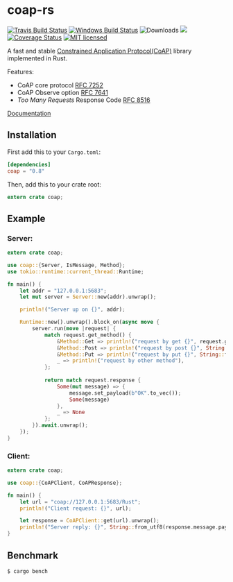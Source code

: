 # coap-rs

[![Travis Build Status](https://travis-ci.org/Covertness/coap-rs.svg?branch=master)](https://travis-ci.org/Covertness/coap-rs)
[![Windows Build Status](https://ci.appveyor.com/api/projects/status/ic36jdu4xy6doc59?svg=true)](https://ci.appveyor.com/project/Covertness/coap-rs)
![Downloads](https://img.shields.io/crates/d/coap.svg?style=flat)
[![](https://meritbadge.herokuapp.com/coap)](https://crates.io/crates/coap)
[![Coverage Status](https://coveralls.io/repos/github/Covertness/coap-rs/badge.svg?branch=master)](https://coveralls.io/github/Covertness/coap-rs?branch=master)
[![MIT licensed](https://img.shields.io/badge/license-MIT-blue.svg)](./LICENSE)

A fast and stable [Constrained Application Protocol(CoAP)](https://tools.ietf.org/html/rfc7252) library implemented in Rust.

Features:
- CoAP core protocol [RFC 7252](https://tools.ietf.org/rfc/rfc7252.txt)
- CoAP Observe option [RFC 7641](https://tools.ietf.org/rfc/rfc7641.txt)
- *Too Many Requests* Response Code [RFC 8516](https://tools.ietf.org/html/rfc8516)

[Documentation](https://docs.rs/coap/)

## Installation

First add this to your `Cargo.toml`:

```toml
[dependencies]
coap = "0.8"
```

Then, add this to your crate root:

```rust
extern crate coap;
```

## Example

### Server:
```rust
extern crate coap;

use coap::{Server, IsMessage, Method};
use tokio::runtime::current_thread::Runtime;

fn main() {
	let addr = "127.0.0.1:5683";
	let mut server = Server::new(addr).unwrap();

	println!("Server up on {}", addr);

	Runtime::new().unwrap().block_on(async move {
		server.run(move |request| {
			match request.get_method() {
				&Method::Get => println!("request by get {}", request.get_path()),
				&Method::Post => println!("request by post {}", String::from_utf8(request.message.payload).unwrap()),
				&Method::Put => println!("request by put {}", String::from_utf8(request.message.payload).unwrap()),
				_ => println!("request by other method"),
			};
			
			return match request.response {
				Some(mut message) => {
					message.set_payload(b"OK".to_vec());
					Some(message)
				},
				_ => None
			};
		}).await.unwrap();
	});
}
```

### Client:
```rust
extern crate coap;

use coap::{CoAPClient, CoAPResponse};

fn main() {
	let url = "coap://127.0.0.1:5683/Rust";
	println!("Client request: {}", url);

	let response = CoAPClient::get(url).unwrap();
	println!("Server reply: {}", String::from_utf8(response.message.payload).unwrap());
}
```

## Benchmark
```bash
$ cargo bench
```
